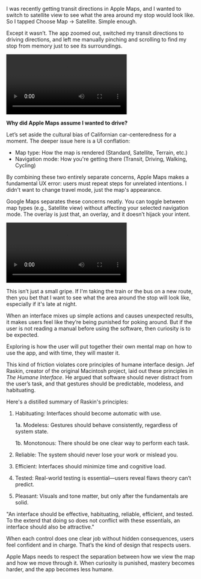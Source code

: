 I was recently getting transit directions in Apple Maps, and I wanted to switch to satellite view to see what the area around my stop would look like. So I tapped Choose Map → Satellite. Simple enough.

Except it wasn’t. The app zoomed out, switched my transit directions to driving directions, and left me manually pinching and scrolling to find my stop from memory just to see its surroundings.

<video src="/blog/images/apple.mp4" controls width="320" aria-label="Screen capture from my iPhone showing how Apple Maps handles this situation. I am on the map screen, and then I tap on the map type button. I tap on the satellite button, and close the map type screen, and my transit route is no longer visible."></video>

**Why did Apple Maps assume I wanted to drive?**

Let’s set aside the cultural bias of Californian car-centeredness for a moment. The deeper issue here is a UI conflation:

- Map type: How the map is rendered (Standard, Satellite, Terrain, etc.)
- Navigation mode: How you're getting there (Transit, Driving, Walking, Cycling)

By combining these two entirely separate concerns, Apple Maps makes a fundamental UX error: users must repeat steps for unrelated intentions. I didn't want to change travel mode, just the map's appearance.

Google Maps separates these concerns neatly. You can toggle between map types (e.g., Satellite view) without affecting your selected navigation mode. The overlay is just that, an overlay, and it doesn’t hijack your intent. 

<video src="/blog/images/google.mp4" controls width="320" aria-label="Screen capture from my iPhone showing how Google Maps handles this situation. This time, being on the map screen, I tap on the map type button, then tap on the satellite button, and close the map type screen. My transit route is still visible."></video>

This isn’t just a small gripe. If I'm taking the train or the bus on a new route, then you bet that I want to see what the area around the stop will look like, especially if it's late at night. 

When an interface mixes up simple actions and causes unexpected results, it makes users feel like they’re being punished for poking around. But if the user is not reading a manual before using the software, then curiosity is to be expected. 

Exploring is how the user will put together their own mental map on how to use the app, and with time, they will master it. 

This kind of friction violates core principles of humane interface design. Jef Raskin, creator of the original Macintosh project, laid out these principles in *The Humane Interface*. He argued that software should never distract from the user’s task, and that gestures should be predictable, modeless, and habituating.

Here's a distilled summary of Raskin's principles:

1. Habituating: Interfaces should become automatic with use.

    1a. Modeless: Gestures should behave consistently, regardless of system state.

    1b. Monotonous: There should be one clear way to perform each task.
2. Reliable: The system should never lose your work or mislead you.
3. Efficient: Interfaces should minimize time and cognitive load.
4. Tested: Real-world testing is essential—users reveal flaws theory can’t predict.
5. Pleasant: Visuals and tone matter, but only after the fundamentals are solid.

"An interface should be effective, habituating, reliable, efficient, and tested. To the extend that doing so does not conflict with these essentials, an interface should also be attractive."

When each control does one clear job without hidden consequences, users feel confident and in charge. That’s the kind of design that respects users. 

Apple Maps needs to respect the separation between how we view the map and how we move through it. When curiosity is punished, mastery becomes harder, and the app becomes less humane.